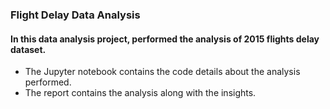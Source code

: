 ### Flight Delay Data Analysis

#### In this data analysis project, performed the analysis of 2015 flights delay dataset.  

* The Jupyter notebook contains the code details about the analysis performed.
* The report contains the analysis along with the insights.



